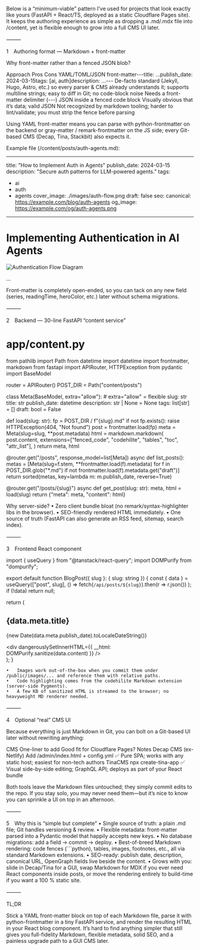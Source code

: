 Below is a “minimum-viable” pattern I’ve used for projects that look exactly like yours (FastAPI + React/TS, deployed as a static Cloudflare Pages site). It keeps the authoring experience as simple as dropping a .md/.mdx file into /content, yet is flexible enough to grow into a full CMS UI later.

⸻

1 Authoring format — Markdown + front-matter

Why front-matter rather than a fenced JSON blob?

Approach	Pros	Cons
YAML/TOML/JSON front-matter---title: ...publish_date: 2024-03-15tags: [ai, auth]description: ...---	De-facto standard (Jekyll, Hugo, Astro, etc.) so every parser & CMS already understands it; supports multiline strings; easy to diff in Git; no code-block noise	Needs a front-matter delimiter (---)
JSON inside a fenced code block	Visually obvious that it’s data; valid JSON	Not recognized by markdown tooling; harder to lint/validate; you must strip the fence before parsing

Using YAML front-matter means you can parse with python-frontmatter on the backend  or gray-matter / remark-frontmatter on the JS side; every Git-based CMS (Decap, Tina, Stackbit) also expects it.

Example file (/content/posts/auth-agents.md):

---
title: "How to Implement Auth in Agents"
publish_date: 2024-03-15
description: "Secure auth patterns for LLM-powered agents."
tags:
  - ai
  - auth
  - agents
cover_image: ./images/auth-flow.png
draft: false
seo:
  canonical: https://example.com/blog/auth-agents
  og_image: https://example.com/og/auth-agents.png
---

# Implementing Authentication in AI Agents

![Authentication Flow Diagram](./images/auth-flow.png)

...

Front-matter is completely open-ended, so you can tack on any new field (series, readingTime, heroColor, etc.) later without schema migrations.

⸻

2 Backend — 30-line FastAPI “content service”

# app/content.py
from pathlib import Path
from datetime import datetime
import frontmatter, markdown
from fastapi import APIRouter, HTTPException
from pydantic import BaseModel

router = APIRouter()
POST_DIR = Path("content/posts")

class Meta(BaseModel, extra="allow"):      # extra="allow" = flexible
    slug: str
    title: str
    publish_date: datetime
    description: str | None = None
    tags: list[str] = []
    draft: bool = False

def load(slug: str):
    fp = POST_DIR / f"{slug}.md"
    if not fp.exists():
        raise HTTPException(404, "Not found")
    post = frontmatter.load(fp)
    meta = Meta(slug=slug, **post.metadata)
    html = markdown.markdown(
        post.content,
        extensions=["fenced_code", "codehilite", "tables", "toc", "attr_list"],
    )
    return meta, html

@router.get("/posts", response_model=list[Meta])
async def list_posts():
    metas = [Meta(slug=f.stem, **frontmatter.load(f).metadata)
             for f in POST_DIR.glob("*.md") if not frontmatter.load(f).metadata.get("draft")]
    return sorted(metas, key=lambda m: m.publish_date, reverse=True)

@router.get("/posts/{slug}")
async def get_post(slug: str):
    meta, html = load(slug)
    return {"meta": meta, "content": html}

Why server-side?
	•	Zero client bundle bloat (no remark/syntax-highlighter libs in the browser).
	•	SEO-friendly rendered HTML immediately.
	•	One source of truth (FastAPI can also generate an RSS feed, sitemap, search index).

⸻

3 Frontend React component

import { useQuery } from "@tanstack/react-query";
import DOMPurify from "dompurify";

export default function BlogPost({ slug }: { slug: string }) {
  const { data } = useQuery(["post", slug], () =>
    fetch(`/api/posts/${slug}`).then(r => r.json())
  );
  if (!data) return null;

  return (
    <article className="prose lg:prose-xl mx-auto">
      <h1>{data.meta.title}</h1>
      <p className="text-sm text-gray-500">
        {new Date(data.meta.publish_date).toLocaleDateString()}
      </p>
      <div
        dangerouslySetInnerHTML={{ __html: DOMPurify.sanitize(data.content) }}
      />
    </article>
  );
}

	•	Images work out-of-the-box when you commit them under /public/images/... and reference them with relative paths.
	•	Code highlighting comes from the codehilite Markdown extension (server-side Pygments).
	•	A few KB of sanitized HTML is streamed to the browser; no heavyweight MD renderer needed.

⸻

4 Optional “real” CMS UI

Because everything is just Markdown in Git, you can bolt on a Git-based UI later without rewriting anything:

CMS	One-liner to add	Good fit for Cloudflare Pages?	Notes
Decap CMS (ex-Netlify)	Add /admin/index.html + config.yml	✅	Pure SPA; works with any static host; easiest for non-tech authors
TinaCMS	npx create-tina-app	✅	Visual side-by-side editing; GraphQL API; deploys as part of your React bundle

Both tools leave the Markdown files untouched; they simply commit edits to the repo. If you stay solo, you may never need them—but it’s nice to know you can sprinkle a UI on top in an afternoon.

⸻

5 Why this is “simple but complete”
	•	Single source of truth: a plain .md file; Git handles versioning & review.
	•	Flexible metadata: front-matter parsed into a Pydantic model that happily accepts new keys.
	•	No database migrations: add a field → commit → deploy.
	•	Best-of-breed Markdown rendering: code fences (```python), tables, images, footnotes, etc., all via standard Markdown extensions.
	•	SEO-ready: publish date, description, canonical URL, OpenGraph fields live beside the content.
	•	Grows with you: slide in Decap/Tina for a GUI, swap Markdown for MDX if you ever need React components inside posts, or move the rendering entirely to build-time if you want a 100 % static site.

⸻

TL;DR

Stick a YAML front-matter block on top of each Markdown file, parse it with python-frontmatter in a tiny FastAPI service, and render the resulting HTML in your React blog component. It’s hard to find anything simpler that still gives you full-fidelity Markdown, flexible metadata, solid SEO, and a painless upgrade path to a GUI CMS later.